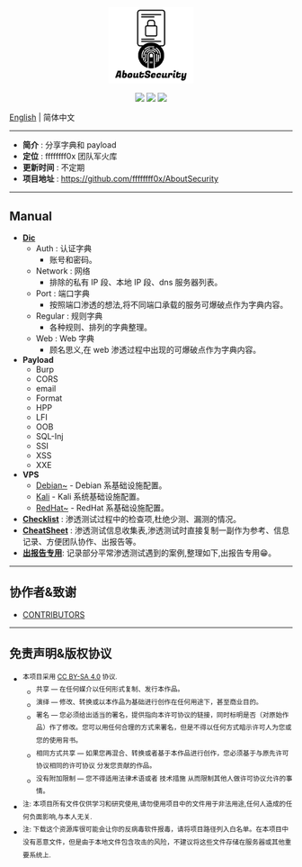 <p align="center">
    <img src="./assets/img/logo.png" width="30%">
</p>

<p align="center">
    <img src="https://img.shields.io/badge/Category-Fuzz List-red.svg">
    <img src="https://img.shields.io/github/last-commit/No-Github/AboutSecurity.svg?style=popout">
    <img src="https://img.shields.io/github/repo-size/No-Github/AboutSecurity?color=yellow">
</p>

[English](README.md) | 简体中文

---

* **简介** : 分享字典和 payload
* **定位** : ffffffff0x 团队军火库
* **更新时间** : 不定期
* **项目地址** : https://github.com/ffffffff0x/AboutSecurity

---

## Manual

* **[Dic](./Dic/README.md)**
    * Auth : 认证字典
        * 账号和密码。
    * Network : 网络
        * 排除的私有 IP 段、本地 IP 段、dns 服务器列表。
    * Port : 端口字典
        * 按照端口渗透的想法,将不同端口承载的服务可爆破点作为字典内容。
    * Regular : 规则字典
        * 各种规则、排列的字典整理。
    * Web : Web 字典
        * 顾名思义,在 web 渗透过程中出现的可爆破点作为字典内容。
* **Payload**
    * Burp
    * CORS
    * email
    * Format
    * HPP
    * LFI
    * OOB
    * SQL-Inj
    * SSI
    * XSS
    * XXE
* **VPS**
    * [Debian~](./VPS/Debian~.md) - Debian 系基础设施配置。
    * [Kali](./VPS/Kali.md) - Kali 系统基础设施配置。
    * [RedHat~](./VPS/RedHat~.md) - RedHat 系基础设施配置。
* **[Checklist](./Checklist.zh-cn.md)** : 渗透测试过程中的检查项,杜绝少测、漏测的情况。
* **[CheatSheet](./CheatSheet.md)** : 渗透测试信息收集表,渗透测试时直接复制一副作为参考、信息记录、方便团队协作、出报告等。
* **[出报告专用](./出报告专用.md)**: 记录部分平常渗透测试遇到的案例,整理如下,出报告专用😁。

---

## 协作者&致谢

- [CONTRIBUTORS](./assets/CONTRIBUTORS.md)

---

## 免责声明&版权协议

- <sup>本项目采用 [CC BY-SA 4.0](https://creativecommons.org/licenses/by-sa/4.0/deed.zh) 协议.</sup>
    - <sup>共享 — 在任何媒介以任何形式复制、发行本作品。</sup>
    - <sup>演绎 — 修改、转换或以本作品为基础进行创作在任何用途下，甚至商业目的。</sup>
    - <sup>署名 — 您必须给出适当的署名，提供指向本许可协议的链接，同时标明是否（对原始作品）作了修改。您可以用任何合理的方式来署名，但是不得以任何方式暗示许可人为您或您的使用背书。</sup>
    - <sup>相同方式共享 — 如果您再混合、转换或者基于本作品进行创作，您必须基于与原先许可协议相同的许可协议 分发您贡献的作品。</sup>
    - <sup>没有附加限制 — 您不得适用法律术语或者 技术措施 从而限制其他人做许可协议允许的事情。</sup>
- <sup>注: 本项目所有文件仅供学习和研究使用,请勿使用项目中的文件用于非法用途,任何人造成的任何负面影响,与本人无关.</sup>
- <sup>注: 下载这个资源库很可能会让你的反病毒软件报毒，请将项目路径列入白名单。在本项目中没有恶意文件，但是由于本地文件包含攻击的风险，不建议将这些文件存储在服务器或其他重要系统上.</sup>
